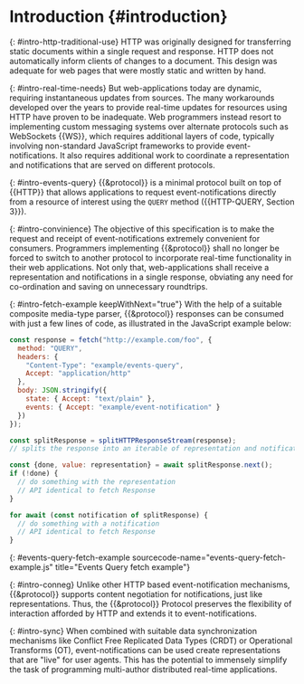 # Introduction {#introduction}

{: #intro-http-traditional-use}
HTTP was originally designed for transferring static documents within a single request and response. HTTP does not automatically inform clients of changes to a document. This design was adequate for web pages that were mostly static and written by hand.

{: #intro-real-time-needs}
But web-applications today are dynamic, requiring instantaneous updates from sources. The many workarounds developed over the years to provide real-time updates for resources using HTTP have proven to be inadequate. Web programmers instead resort to implementing custom messaging systems over alternate protocols such as WebSockets {{WS}}, which requires additional layers of code, typically involving non-standard JavaScript frameworks to provide event-notifications. It also requires additional work to coordinate a representation and notifications that are served on different protocols.

{: #intro-events-query}
{{&protocol}} is a minimal protocol built on top of {{HTTP}} that allows applications to request event-notifications directly from a resource of interest using the `QUERY` method ({{HTTP-QUERY, Section 3}}).

{: #intro-convinience}
The objective of this specification is to make the request and receipt of event-notifications extremely convenient for consumers. Programmers implementing {{&protocol}} shall no longer be forced to switch to another protocol to incorporate real-time functionality in their web applications. Not only that, web-applications shall receive a representation and notifications in a single response, obviating any need for co-ordination and saving on unnecessary roundtrips.

{: #intro-fetch-example keepWithNext="true"}
With the help of a suitable composite media-type parser, {{&protocol}} responses can be consumed with just a few lines of code, as illustrated in the JavaScript example below:

~~~ javascript
const response = fetch("http://example.com/foo", {
  method: "QUERY",
  headers: {
    "Content-Type": "example/events-query",
    Accept: "application/http"
  },
  body: JSON.stringify({
    state: { Accept: "text/plain" },
    events: { Accept: "example/event-notification" }
  })
});

const splitResponse = splitHTTPResponseStream(response);
// splits the response into an iterable of representation and notifications

const {done, value: representation} = await splitResponse.next();
if (!done) {
  // do something with the representation
  // API identical to fetch Response
}

for await (const notification of splitResponse) {
  // do something with a notification
  // API identical to fetch Response
}
~~~
{: #events-query-fetch-example sourcecode-name="events-query-fetch-example.js" title="Events Query fetch example"}

{: #intro-conneg}
Unlike other HTTP based event-notification mechanisms, {{&protocol}} supports content negotiation for notifications, just like representations. Thus, the {{&protocol}} Protocol preserves the flexibility of interaction afforded by HTTP and extends it to event-notifications.

{: #intro-sync}
When combined with suitable data synchronization mechanisms like Conflict Free Replicated Data Types (CRDT) or Operational Transforms (OT), event-notifications can be used create representations that are "live" for user agents. This has the potential to immensely simplify the task of programming multi-author distributed real-time applications.
